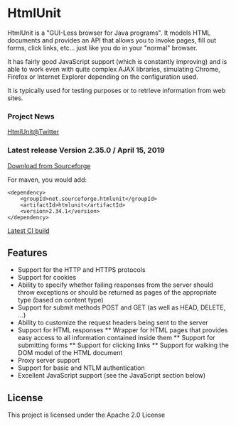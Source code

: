 # HtmlUnit

HtmlUnit is a "GUI-Less browser for Java programs". It models HTML documents and provides an API that allows you to invoke pages, fill out forms, click links, etc... just like you do in your "normal" browser.

It has fairly good JavaScript support (which is constantly improving) and is able to work even with quite complex AJAX libraries, simulating Chrome, Firefox or Internet Explorer depending on the configuration used.

It is typically used for testing purposes or to retrieve information from web sites.

### Project News
[HtmlUnit@Twitter][3]

### Latest release Version 2.35.0 / April 15, 2019
[Download from Sourceforge][1]

For maven, you would add:

    <dependency>
        <groupId>net.sourceforge.htmlunit</groupId>
        <artifactId>htmlunit</artifactId>
        <version>2.34.1</version>
    </dependency>

[Latest CI build][2]

## Features
* Support for the HTTP and HTTPS protocols
* Support for cookies
* Ability to specify whether failing responses from the server should throw exceptions or should be returned as pages of the appropriate type (based on content type)
* Support for submit methods POST and GET (as well as HEAD, DELETE, ...)
* Ability to customize the request headers being sent to the server
* Support for HTML responses
** Wrapper for HTML pages that provides easy access to all information contained inside them
** Support for submitting forms
** Support for clicking links
** Support for walking the DOM model of the HTML document
* Proxy server support
* Support for basic and NTLM authentication
* Excellent JavaScript support (see the JavaScript section below)



## License

This project is licensed under the Apache 2.0 License


[1]: https://sourceforge.net/projects/htmlunit/files/htmlunit/2.33/ "HtmlUnit on sourceforge"
[2]: http://167.86.92.69/job/HtmlUnit/ "HtmlUnit CI"
[3]: https://twitter.com/HtmlUnit "https://twitter.com/HtmlUnit"
